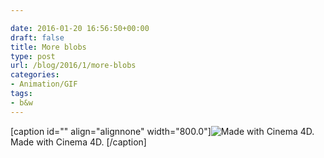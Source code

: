 ```yaml
---

date: 2016-01-20 16:56:50+00:00
draft: false
title: More blobs
type: post
url: /blog/2016/1/more-blobs
categories:
- Animation/GIF
tags:
- b&w
---
```


[caption id="" align="alignnone" width="800.0"]![ Made with Cinema 4D. ](image-asset.gif)
 Made with Cinema 4D. [/caption]

